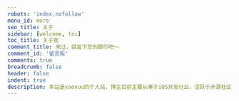 ```yaml
---
robots: 'index,nofollow'
menu_id: more
seo_title: 关于
sidebar: [welcome, toc]
toc_title: 关于我
comment_title: 来过，就留下您的脚印吧～
comment_id: '留言板'
comments: true
breadcrumb: false
header: false
indent: true
description: 本站是xaoxuu的个人站，博主目前主要从事于iOS开发行业，活跃于开源社区，热衷于设计和打磨美妙的东西。代表作有：ProHUD、ValueX、Stellar、心率管家等。
---
```



